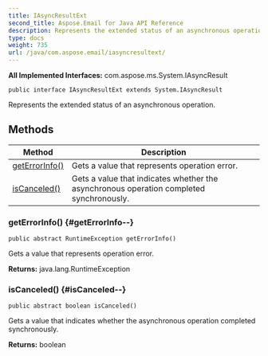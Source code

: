 ```yaml
---
title: IAsyncResultExt
second_title: Aspose.Email for Java API Reference
description: Represents the extended status of an asynchronous operation.
type: docs
weight: 735
url: /java/com.aspose.email/iasyncresultext/
---
```


**All Implemented Interfaces:**
com.aspose.ms.System.IAsyncResult
```
public interface IAsyncResultExt extends System.IAsyncResult
```

Represents the extended status of an asynchronous operation.
## Methods

| Method | Description |
| --- | --- |
| [getErrorInfo()](#getErrorInfo--) | Gets a value that represents operation error. |
| [isCanceled()](#isCanceled--) | Gets a value that indicates whether the asynchronous operation completed synchronously. |
### getErrorInfo() {#getErrorInfo--}
```
public abstract RuntimeException getErrorInfo()
```


Gets a value that represents operation error.

**Returns:**
java.lang.RuntimeException
### isCanceled() {#isCanceled--}
```
public abstract boolean isCanceled()
```


Gets a value that indicates whether the asynchronous operation completed synchronously.

**Returns:**
boolean
